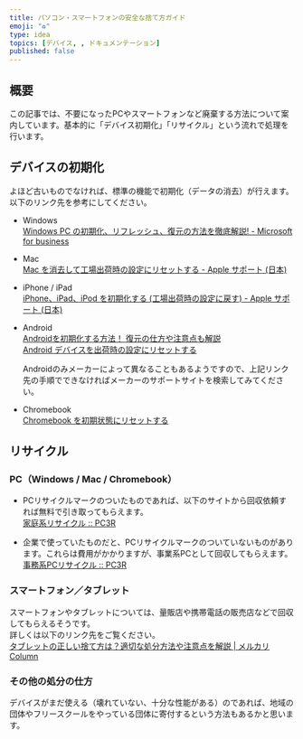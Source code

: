 ```yaml
---
title: パソコン・スマートフォンの安全な捨て方ガイド
emoji: "♻️"
type: idea
topics: [デバイス, , ドキュメンテーション]
published: false
---
```

## 概要

この記事では、不要になったPCやスマートフォンなど廃棄する方法について案内しています。基本的に「デバイス初期化」「リサイクル」という流れで処理を行います。

## デバイスの初期化

よほど古いものでなければ、標準の機能で初期化（データの消去）が行えます。  
以下のリンク先を参考にしてください。

- Windows  
  [Windows PC の初期化、リフレッシュ、復元の方法を徹底解説\! \- Microsoft for business](https://www.microsoft.com/ja-jp/biz/smb/column-windows-pc-reset-refresh-restore)

- Mac  
  [Mac を消去して工場出荷時の設定にリセットする \- Apple サポート (日本)](https://support.apple.com/ja-jp/102664)

- iPhone / iPad  
  [iPhone、iPad、iPod を初期化する (工場出荷時の設定に戻す) \- Apple サポート (日本)](https://support.apple.com/ja-jp/HT201252)  
    
- Android  
  [Androidを初期化する方法！ 復元の仕方や注意点も解説](https://www.android.com/intl/ja_jp/articles/47/#sub-section-4-2)  
  [Android デバイスを出荷時の設定にリセットする](https://support.google.com/android/answer/6088915?hl=ja)

  Androidのみメーカーによって異なることもあるようですので、上記リンク先の手順でできなければメーカーのサポートサイトを検索してみてください。

- Chromebook  
  [Chromebook を初期状態にリセットする](https://support.google.com/chromebook/answer/183084?hl=ja)

## リサイクル

### PC（Windows / Mac / Chromebook）

- PCリサイクルマークのついたものであれば、以下のサイトから回収依頼すれば無料で引き取ってもらえます。  
  [家庭系リサイクル :: PC3R](https://www.pc3r.jp/home/)

- 企業で使っていたものだと、PCリサイクルマークのついていないものがあります。これらは費用がかかりますが、事業系PCとして回収してもらえます。  
  [事務系PCリサイクル :: PC3R](https://www.pc3r.jp/office/index.html)

### スマートフォン／タブレット

スマートフォンやタブレットについては、量販店や携帯電話の販売店などで回収してもらえるそうです。  
詳しくは以下のリンク先をご覧ください。  
[タブレットの正しい捨て方は？適切な処分方法や注意点を解説 | メルカリ Column](https://jp-news.mercari.com/contents/3575)

### その他の処分の仕方

デバイスがまだ使える（壊れていない、十分な性能がある）のであれば、地域の団体やフリースクールをやっている団体に寄付するという方法もあるかと思います。